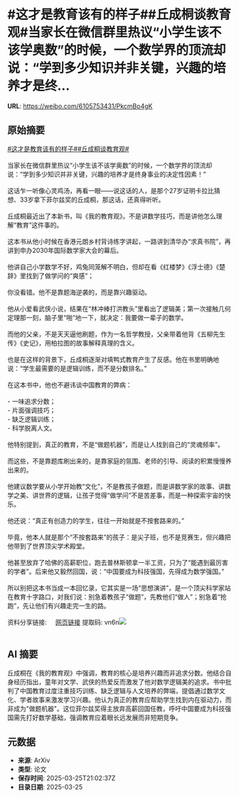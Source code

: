 # #这才是教育该有的样子##丘成桐谈教育观#当家长在微信群里热议“小学生该不该学奥数”的时候，一个数学界的顶流却说：“学到多少知识并非关键，兴趣的培养才是终...

**URL**: https://weibo.com/6105753431/PkcmBo4gK

## 原始摘要

<a href="https://m.weibo.cn/search?containerid=231522type%3D1%26t%3D10%26q%3D%23%E8%BF%99%E6%89%8D%E6%98%AF%E6%95%99%E8%82%B2%E8%AF%A5%E6%9C%89%E7%9A%84%E6%A0%B7%E5%AD%90%23&amp;extparam=%23%E8%BF%99%E6%89%8D%E6%98%AF%E6%95%99%E8%82%B2%E8%AF%A5%E6%9C%89%E7%9A%84%E6%A0%B7%E5%AD%90%23" data-hide=""><span class="surl-text">#这才是教育该有的样子#</span></a><a href="https://m.weibo.cn/search?containerid=231522type%3D1%26t%3D10%26q%3D%23%E4%B8%98%E6%88%90%E6%A1%90%E8%B0%88%E6%95%99%E8%82%B2%E8%A7%82%23&amp;extparam=%23%E4%B8%98%E6%88%90%E6%A1%90%E8%B0%88%E6%95%99%E8%82%B2%E8%A7%82%23" data-hide=""><span class="surl-text">#丘成桐谈教育观#</span></a><br><br>当家长在微信群里热议“小学生该不该学奥数”的时候，一个数学界的顶流却说：“学到多少知识并非关键，兴趣的培养才是终身事业的决定性因素！”<br><br>这话乍一听像心灵鸡汤，再看一眼——说这话的人，是那个27岁证明卡拉比猜想、33岁拿下菲尔兹奖的丘成桐，那这话，还真得听听。<br><br>丘成桐最近出了本新书，叫《我的教育观》。不是讲数学技巧，而是讲他怎么理解“教育”这件事的。<br><br>这本书从他小时候在香港元朗乡村背诗练字讲起，一路讲到清华办“求真书院”，再讲到申办2030年国际数学家大会的幕后。<br><br>他讲自己小学数学不好，鸡兔同笼解不明白，但却在看《红楼梦》《浮士德》《楚辞》里找到了做学问的“爽感”；<br><br>你没看错。他不是靠题海逆袭的，而是靠兴趣驱动。<br><br>他从小爱看武侠小说，结果在“林冲棒打洪教头”里看出了逻辑美；第一次接触几何定理那一刻，脑子里“啪”地一下，就决定：我要做一辈子的数学。<br><br>而他的父亲，不是天天逼他刷题，作为一名哲学教授，父亲带着他背《五柳先生传》《史记》，用柏拉图的故事解释真理的含义。<br><br>也是在这样的背景下，丘成桐逐渐对填鸭式教育产生了反感。他在书里明确地说：“学生最需要的是逻辑训练，而不是分数排名。”<br><br>在这本书中，他也不避讳谈中国教育的弊病：<br><br>- 一味追求分数；<br>- 片面强调技巧；<br>- 缺乏逻辑训练；<br>- 科学脱离人文。<br><br>他特别提到，真正的教育，不是“做题机器”，而是让人找到自己的“灵魂频率”。<br><br>而这些，不是靠题库刷出来的，是靠家庭的氛围、老师的引导、阅读的积累慢慢养出来的。<br><br>他建议数学要从小学开始教“文化”，不是教孩子做题，而是讲数学家的故事、讲数学之美、讲世界的逻辑，让孩子觉得“做学问”不是苦差事，而是一种探索宇宙的快乐。<br><br>他还说：“真正有创造力的学生，往往一开始就是不按套路来的。”<br><br>毕竟，他本人就是那个“不按套路来”的孩子：是尖子班，也不是竞赛生，但兴趣把他带到了世界顶尖学术殿堂。<br><br>他甚至放弃了哈佛的高薪职位，跑去普林斯顿拿一半工资，只为了“能遇到最厉害的学者”。后来他又毅然回国，说：“中国要成为科技强国，先得成为数学强国。”<br><br>所以别把这本书当成一本回忆录，它其实是一场“思想演讲”，是一个顶尖科学家站在教育十字路口，对我们说：别急着教孩子“做题”，先教他们“做人”；别急着“抢跑”，先让他们有兴趣走完一生的路。<br><br>资料分享链接: <a href="https://weibo.cn/sinaurl?u=https%3A%2F%2Fpan.baidu.com%2Fs%2F1tWDyIZlpOkfqM8mH8j681Q%3Fpwd%3Dvn6n" data-hide=""><span class="url-icon"><img style="width: 1rem;height: 1rem" src="https://h5.sinaimg.cn/upload/2015/09/25/3/timeline_card_small_web_default.png" referrerpolicy="no-referrer"></span><span class="surl-text">网页链接</span></a> 提取码: vn6n<img style="" src="https://tvax2.sinaimg.cn/large/006Fd7o3ly1hztceogeuaj30uz0zkwp7.jpg" referrerpolicy="no-referrer"><br><br>

## AI 摘要

丘成桐在《我的教育观》中强调，教育的核心是培养兴趣而非追求分数。他结合自身经历指出，童年对文学、武侠的热爱反而激发了他对数学逻辑美的追求。书中批判了中国教育过度注重技巧训练、缺乏逻辑与人文培养的弊端，提倡通过数学文化、学者故事来激发学习兴趣。他认为真正的教育应帮助学生找到内在驱动力，而非成为"做题机器"。这位菲尔兹奖得主放弃高薪回国任教，呼吁中国要成为科技强国需先打好数学基础，强调教育应着眼长远发展而非短期竞争。

## 元数据

- **来源**: ArXiv
- **类型**: 论文
- **保存时间**: 2025-03-25T21:02:37Z
- **目录日期**: 2025-03-25
